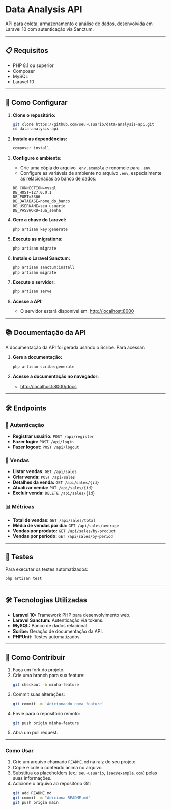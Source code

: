 # Data Analysis API

API para coleta, armazenamento e análise de dados, desenvolvida em Laravel 10 com autenticação via Sanctum.

---

## 📋 Requisitos

-   PHP 8.1 ou superior
-   Composer
-   MySQL
-   Laravel 10

---

## 🚀 Como Configurar

1. **Clone o repositório:**

    ```bash
    git clone https://github.com/seu-usuario/data-analysis-api.git
    cd data-analysis-api
    ```

2. **Instale as dependências:**

    ```bash
    composer install
    ```

3. **Configure o ambiente:**

    - Crie uma cópia do arquivo `.env.example` e renomeie para `.env`.
    - Configure as variáveis de ambiente no arquivo `.env`, especialmente as relacionadas ao banco de dados:

    ```env
    DB_CONNECTION=mysql
    DB_HOST=127.0.0.1
    DB_PORT=3306
    DB_DATABASE=nome_do_banco
    DB_USERNAME=seu_usuario
    DB_PASSWORD=sua_senha
    ```

4. **Gere a chave do Laravel:**

    ```bash
    php artisan key:generate
    ```

5. **Execute as migrations:**

    ```bash
    php artisan migrate
    ```

6. **Instale o Laravel Sanctum:**

    ```bash
    php artisan sanctum:install
    php artisan migrate
    ```

7. **Execute o servidor:**

    ```bash
    php artisan serve
    ```

8. **Acesse a API:**
    - O servidor estará disponível em: [http://localhost:8000](http://localhost:8000)

---

## 📚 Documentação da API

A documentação da API foi gerada usando o Scribe. Para acessar:

1. **Gere a documentação:**

    ```bash
    php artisan scribe:generate
    ```

2. **Acesse a documentação no navegador:**
    - [http://localhost:8000/docs](http://localhost:8000/docs)

---

## 🛠 Endpoints

### 🔐 Autenticação

-   **Registrar usuário:** `POST /api/register`
-   **Fazer login:** `POST /api/login`
-   **Fazer logout:** `POST /api/logout`

### 💼 Vendas

-   **Listar vendas:** `GET /api/sales`
-   **Criar venda:** `POST /api/sales`
-   **Detalhes da venda:** `GET /api/sales/{id}`
-   **Atualizar venda:** `PUT /api/sales/{id}`
-   **Excluir venda:** `DELETE /api/sales/{id}`

### 📊 Métricas

-   **Total de vendas:** `GET /api/sales/total`
-   **Média de vendas por dia:** `GET /api/sales/average`
-   **Vendas por produto:** `GET /api/sales/by-product`
-   **Vendas por período:** `GET /api/sales/by-period`

---

## 🧪 Testes

Para executar os testes automatizados:

```bash
php artisan test
```

---

## 🛠️ Tecnologias Utilizadas

-   **Laravel 10:** Framework PHP para desenvolvimento web.
-   **Laravel Sanctum:** Autenticação via tokens.
-   **MySQL:** Banco de dados relacional.
-   **Scribe:** Geração de documentação da API.
-   **PHPUnit:** Testes automatizados.

---

## 🤝 Como Contribuir

1. Faça um fork do projeto.
2. Crie uma branch para sua feature:
    ```bash
    git checkout -b minha-feature
    ```
3. Commit suas alterações:
    ```bash
    git commit -m 'Adicionando nova feature'
    ```
4. Envie para o repositório remoto:
    ```bash
    git push origin minha-feature
    ```
5. Abra um pull request.

---

### **Como Usar**

1. Crie um arquivo chamado `README.md` na raiz do seu projeto.
2. Copie e cole o conteúdo acima no arquivo.
3. Substitua os placeholders (ex.: `seu-usuario`, `isac@example.com`) pelas suas informações.
4. Adicione o arquivo ao repositório Git:
    ```bash
    git add README.md
    git commit -m "Adiciona README.md"
    git push origin main
    ```
